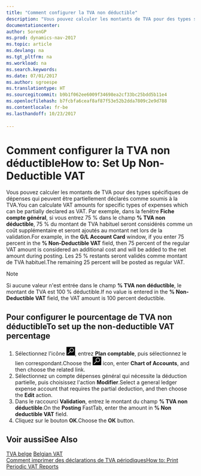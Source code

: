 ```yaml
---
title: "Comment configurer la TVA non déductible"
description: "Vous pouvez calculer les montants de TVA pour des types spécifiques de dépenses qui peuvent être partiellement déclarés comme soumis à la TVA."
documentationcenter: 
author: SorenGP
ms.prod: dynamics-nav-2017
ms.topic: article
ms.devlang: na
ms.tgt_pltfrm: na
ms.workload: na
ms.search.keywords: 
ms.date: 07/01/2017
ms.author: sgroespe
ms.translationtype: HT
ms.sourcegitcommit: b9b1f062ee6009f34698ea2cf33bc25bdd5b11e4
ms.openlocfilehash: b7fcbfa6ceaf8af87f53e52b2dda7809c2e9d788
ms.contentlocale: fr-be
ms.lasthandoff: 10/23/2017

---
```

# <a name="how-to-set-up-non-deductible-vat"></a><span data-ttu-id="b8de9-103">Comment configurer la TVA non déductible</span><span class="sxs-lookup"><span data-stu-id="b8de9-103">How to: Set Up Non-Deductible VAT</span></span>
<span data-ttu-id="b8de9-104">Vous pouvez calculer les montants de TVA pour des types spécifiques de dépenses qui peuvent être partiellement déclarés comme soumis à la TVA.</span><span class="sxs-lookup"><span data-stu-id="b8de9-104">You can calculate VAT amounts for specific types of expenses which can be partially declared as VAT.</span></span> <span data-ttu-id="b8de9-105">Par exemple, dans la fenêtre **Fiche compte général**, si vous entrez 75 % dans le champ **% TVA non déductible**, 75 % du montant de TVA habituel seront considérés comme un coût supplémentaire et seront ajoutés au montant net lors de la validation.</span><span class="sxs-lookup"><span data-stu-id="b8de9-105">For example, in the **G/L Account Card** window, if you enter 75 percent in the **% Non-Deductible VAT** field, then 75 percent of the regular VAT amount is considered an additional cost and will be added to the net amount during posting.</span></span> <span data-ttu-id="b8de9-106">Les 25 % restants seront validés comme montant de TVA habituel.</span><span class="sxs-lookup"><span data-stu-id="b8de9-106">The remaining 25 percent will be posted as regular VAT.</span></span>  

> [!NOTE]  
>  <span data-ttu-id="b8de9-107">Si aucune valeur n'est entrée dans le champ **% TVA non déductible**, le montant de TVA est 100 % déductible.</span><span class="sxs-lookup"><span data-stu-id="b8de9-107">If no value is entered in the **% Non-Deductible VAT** field, the VAT amount is 100 percent deductible.</span></span>  

## <a name="to-set-up-the-non-deductible-vat-percentage"></a><span data-ttu-id="b8de9-108">Pour configurer le pourcentage de TVA non déductible</span><span class="sxs-lookup"><span data-stu-id="b8de9-108">To set up the non-deductible VAT percentage</span></span>  

1.  <span data-ttu-id="b8de9-109">Sélectionnez l'icône ![Rechercher une page ou un état](../../media/ui-search/search_small.png "icône Rechercher une page ou un état"), entrez **Plan comptable**, puis sélectionnez le lien correspondant.</span><span class="sxs-lookup"><span data-stu-id="b8de9-109">Choose the ![Search for Page or Report](../../media/ui-search/search_small.png "Search for Page or Report icon") icon, enter **Chart of Accounts**, and then choose the related link.</span></span>  
2.  <span data-ttu-id="b8de9-110">Sélectionnez un compte dépenses général qui nécessite la déduction partielle, puis choisissez l'action **Modifier**.</span><span class="sxs-lookup"><span data-stu-id="b8de9-110">Select a general ledger expense account that requires the partial deduction, and then choose the **Edit** action.</span></span>  
3.  <span data-ttu-id="b8de9-111">Dans le raccourci **Validation**, entrez le montant du champ **% TVA non déductible**.</span><span class="sxs-lookup"><span data-stu-id="b8de9-111">On the **Posting** FastTab, enter the amount in **% Non deductible VAT** field.</span></span>  
4.  <span data-ttu-id="b8de9-112">Cliquez sur le bouton **OK**.</span><span class="sxs-lookup"><span data-stu-id="b8de9-112">Choose the **OK** button.</span></span>  

## <a name="see-also"></a><span data-ttu-id="b8de9-113">Voir aussi</span><span class="sxs-lookup"><span data-stu-id="b8de9-113">See Also</span></span>  
 <span data-ttu-id="b8de9-114">[TVA belge](belgian-vat.md) </span><span class="sxs-lookup"><span data-stu-id="b8de9-114">[Belgian VAT](belgian-vat.md) </span></span>  
 [<span data-ttu-id="b8de9-115">Comment imprimer des déclarations de TVA périodiques</span><span class="sxs-lookup"><span data-stu-id="b8de9-115">How to: Print Periodic VAT Reports</span></span>](how-to-print-periodic-vat-reports.md)

